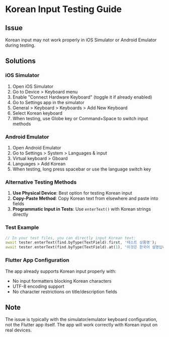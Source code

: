 # Korean Input Testing Guide

## Issue
Korean input may not work properly in iOS Simulator or Android Emulator during testing.

## Solutions

### iOS Simulator
1. Open iOS Simulator
2. Go to Device > Keyboard menu
3. Enable "Connect Hardware Keyboard" (toggle it if already enabled)
4. Go to Settings app in the simulator
5. General > Keyboard > Keyboards > Add New Keyboard
6. Select Korean keyboard
7. When testing, use Globe key or Command+Space to switch input methods

### Android Emulator
1. Open Android Emulator
2. Go to Settings > System > Languages & input
3. Virtual keyboard > Gboard
4. Languages > Add Korean
5. When testing, long press spacebar or use the language switch key

### Alternative Testing Methods
1. **Use Physical Device**: Best option for testing Korean input
2. **Copy-Paste Method**: Copy Korean text from elsewhere and paste into fields
3. **Programmatic Input in Tests**: Use `enterText()` with Korean strings directly

### Test Example
```dart
// In your test files, you can directly input Korean text:
await tester.enterText(find.byType(TextField).first, '테스트 상품명');
await tester.enterText(find.byType(TextField).at(1), '이것은 한국어 설명입니다');
```

### Flutter App Configuration
The app already supports Korean input properly with:
- No input formatters blocking Korean characters
- UTF-8 encoding support
- No character restrictions on title/description fields

## Note
The issue is typically with the simulator/emulator keyboard configuration, not the Flutter app itself. The app will work correctly with Korean input on real devices.